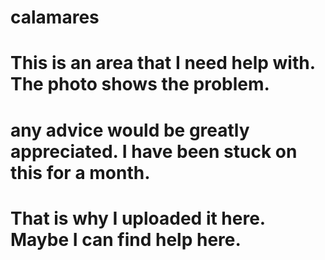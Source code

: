 # calamares
# This is an area that I need help with. The photo shows the problem.
# any advice would be greatly appreciated. I have been stuck on this for a month.
# That is why I uploaded it here. Maybe I can find help here.
